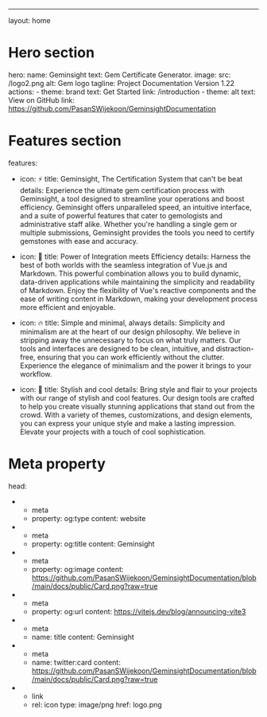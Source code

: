 ---
layout: home

# Hero section
hero:
  name: Geminsight
  text: Gem Certificate Generator.
  image:
    src: /logo2.png
    alt: Gem logo
  tagline: Project Documentation Version 1.22
  actions:
    - theme: brand
      text: Get Started
      link: /introduction
    - theme: alt
      text: View on GitHub
      link: https://github.com/PasanSWijekoon/GeminsightDocumentation

# Features section
features:
  - icon: ⚡️
    title: Geminsight, The Certification System that can't be beat
    details: Experience the ultimate gem certification process with Geminsight, a tool designed to streamline your operations and boost efficiency. Geminsight offers unparalleled speed, an intuitive interface, and a suite of powerful features that cater to gemologists and administrative staff alike. Whether you're handling a single gem or multiple submissions, Geminsight provides the tools you need to certify gemstones with ease and accuracy.

  - icon: 🎉
    title: Power of Integration meets Efficiency
    details: Harness the best of both worlds with the seamless integration of Vue.js and Markdown. This powerful combination allows you to build dynamic, data-driven applications while maintaining the simplicity and readability of Markdown. Enjoy the flexibility of Vue's reactive components and the ease of writing content in Markdown, making your development process more efficient and enjoyable.
  - icon: 🔥
    title: Simple and minimal, always
    details: Simplicity and minimalism are at the heart of our design philosophy. We believe in stripping away the unnecessary to focus on what truly matters. Our tools and interfaces are designed to be clean, intuitive, and distraction-free, ensuring that you can work efficiently without the clutter. Experience the elegance of minimalism and the power it brings to your workflow.
  - icon: 🎀
    title: Stylish and cool
    details: Bring style and flair to your projects with our range of stylish and cool features. Our design tools are crafted to help you create visually stunning applications that stand out from the crowd. With a variety of themes, customizations, and design elements, you can express your unique style and make a lasting impression. Elevate your projects with a touch of cool sophistication.

# Meta property
head:
  - - meta
    - property: og:type
      content: website
  - - meta
    - property: og:title
      content: Geminsight
  - - meta
    - property: og:image
      content: https://github.com/PasanSWijekoon/GeminsightDocumentation/blob/main/docs/public/Card.png?raw=true
  - - meta
    - property: og:url
      content: https://vitejs.dev/blog/announcing-vite3
  - - meta
    - name: title
      content: Geminsight
  - - meta
    - name: twitter:card
      content: https://github.com/PasanSWijekoon/GeminsightDocumentation/blob/main/docs/public/Card.png?raw=true
  - - link
    - rel: icon
      type: image/png
      href: logo.png
